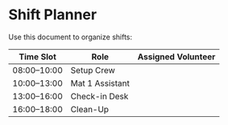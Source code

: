 # Shift Planner

Use this document to organize shifts:

| Time Slot     | Role             | Assigned Volunteer |
|---------------|------------------|---------------------|
| 08:00–10:00   | Setup Crew       |                     |
| 10:00–13:00   | Mat 1 Assistant  |                     |
| 13:00–16:00   | Check-in Desk    |                     |
| 16:00–18:00   | Clean-Up         |                     |
